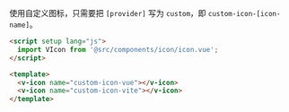 使用自定义图标，只需要把 `[provider]` 写为 `custom`，即 `custom-icon-[icon-name]`。

```html
<script setup lang="js">
  import VIcon from '@src/components/icon/icon.vue';
</script>

<template>
  <v-icon name="custom-icon-vue"></v-icon>
  <v-icon name="custom-icon-vite"></v-icon>
</template>
```

